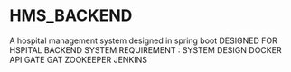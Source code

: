 # HMS_BACKEND
A hospital management system designed in spring boot
DESIGNED FOR HSPITAL BACKEND SYSTEM 
REQUIREMENT :
SYSTEM DESIGN
DOCKER
API GATE GAT
ZOOKEEPER
JENKINS
